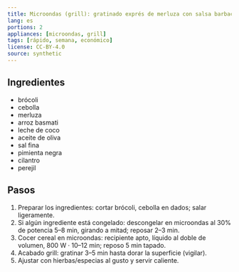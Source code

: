 ```yaml
---
title: Microondas (grill): gratinado exprés de merluza con salsa barbacoa
lang: es
portions: 2
appliances: [microondas, grill]
tags: [rápido, semana, económico]
license: CC-BY-4.0
source: synthetic
---
```

## Ingredientes
- brócoli
- cebolla
- merluza
- arroz basmati
- leche de coco
- aceite de oliva
- sal fina
- pimienta negra
- cilantro
- perejil

## Pasos
1. Preparar los ingredientes: cortar brócoli, cebolla en dados; salar ligeramente.
2. Si algún ingrediente está congelado: descongelar en microondas al 30% de potencia 5–8 min, girando a mitad; reposar 2–3 min.
3. Cocer cereal en microondas: recipiente apto, líquido al doble de volumen, 800 W · 10–12 min; reposo 5 min tapado.
4. Acabado grill: gratinar 3–5 min hasta dorar la superficie (vigilar).
5. Ajustar con hierbas/especias al gusto y servir caliente.
